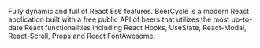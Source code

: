  Fully dynamic and full of React Es6 features. BeerCycle is a modern React application built with a free public API of beers that utilizes the most up-to-date React functionalities including React Hooks, UseState, React-Modal, React-Scroll, Props and React FontAwesome. 

